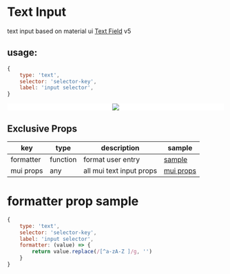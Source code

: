 # Text Input

text input based on material ui [Text Field](https://mui.com/material-ui/react-text-field/) v5

## usage:

```js
{
    type: 'text',
    selector: 'selector-key',
    label: 'input selector',
}
```

<p align="center" background="silver" style="background-color: #fff;">
    <img src="../images/text.gif">
</p>

## Exclusive Props

| key       | type     | description              | sample                                                         |
| --------- | -------- | ------------------------ | -------------------------------------------------------------- |
| formatter | function | format user entry        | [sample](#formatter-prop-sample)                               |
| mui props | any      | all mui text input props | [mui props](https://mui.com/material-ui/api/text-field/#props) |

# formatter prop sample

```js
{
    type: 'text',
    selector: 'selector-key',
    label: 'input selector',
    formatter: (value) => {
        return value.replace(/[^a-zA-Z ]/g, '')
    }
}
```

